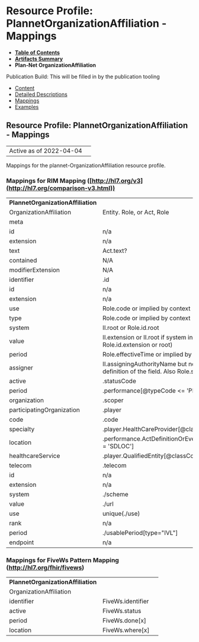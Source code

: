 # Resource Profile: PlannetOrganizationAffiliation - Mappings

* [**Table of Contents**](toc.html)
* [**Artifacts Summary**](artifacts.html)
* **Plan-Net OrganizationAffiliation**

Publication Build: This will be filled in by the publication tooling

* [Content](StructureDefinition-plannet-OrganizationAffiliation.html)
* [Detailed Descriptions](StructureDefinition-plannet-OrganizationAffiliation-definitions.html)
* [Mappings](#)
* [Examples](StructureDefinition-plannet-OrganizationAffiliation-examples.html)

## Resource Profile: PlannetOrganizationAffiliation - Mappings

|  |  |
| --- | --- |
| Active as of 2022-04-04 | |

Mappings for the plannet-OrganizationAffiliation resource profile.

### Mappings for RIM Mapping ([http://hl7.org/v3](http://hl7.org/comparison-v3.html))

|  |  |  |
| --- | --- | --- |
| **PlannetOrganizationAffiliation** | | |
| OrganizationAffiliation | Entity. Role, or Act, Role |
| meta |  |
| id | n/a |
| extension | n/a |
| text | Act.text? |
| contained | N/A |
| modifierExtension | N/A |
| identifier | .id |
| id | n/a |
| extension | n/a |
| use | Role.code or implied by context |
| type | Role.code or implied by context |
| system | II.root or Role.id.root |
| value | II.extension or II.root if system indicates OID or GUID (Or Role.id.extension or root) |
| period | Role.effectiveTime or implied by context |
| assigner | II.assigningAuthorityName but note that this is an improper use by the definition of the field. Also Role.scoper |
| active | .statusCode |
| period | .performance[@typeCode <= 'PPRF'].ActDefinitionOrEvent.effectiveTime |
| organization | .scoper |
| participatingOrganization | .player |
| code | .code |
| specialty | .player.HealthCareProvider[@classCode = 'PROV'].code |
| location | .performance.ActDefinitionOrEvent.ServiceDeliveryLocation[@classCode = 'SDLOC'] |
| healthcareService | .player.QualifiedEntity[@classCode = 'QUAL'].code |
| telecom | .telecom |
| id | n/a |
| extension | n/a |
| system | ./scheme |
| value | ./url |
| use | unique(./use) |
| rank | n/a |
| period | ./usablePeriod[type="IVL<TS>"] |
| endpoint | n/a |

### Mappings for FiveWs Pattern Mapping (http://hl7.org/fhir/fivews)

|  |  |  |
| --- | --- | --- |
| **PlannetOrganizationAffiliation** | | |
| OrganizationAffiliation |  |
| identifier | FiveWs.identifier |
| active | FiveWs.status |
| period | FiveWs.done[x] |
| location | FiveWs.where[x] |